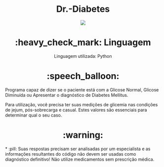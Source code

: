 <h1 align="center"> Dr.-Diabetes </h1> 
<p align="center"><img src="http://img.shields.io/static/v1?label=STATUS&message=FINALIZADO&color=GREEN&style=for-the-badge"/></p>

<h1 align="center"> :heavy_check_mark: Linguagem </h1>
<p align="center"> Linguagem utilizada: Python <p>


<h1 align="center"> :speech_balloon: </h1>
Programa capaz de dizer se o paciente está com a Glicose Normal, Glicose Diminuída ou Apresentar o diagnóstico de Diabetes Mellitus.

Para utilização, você precisa ter suas medições de glicemia nas condições de jejum, pós-sobrecarga e casual. Estes valores são essenciais para determinar qual o seu caso.


<h1 align="center"> :warning: </h1>
* :pill: Suas respostas precisam ser analisadas por um especialista e as informações resultantes do código não devem ser usadas como diagnóstico definitivo! Não utilize medicamentos sem prescrição médica.
